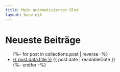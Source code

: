 ```yaml
---
title: Mein automatisierter Blog
layout: base.njk
---
```

# Neueste Beiträge

<ul class="post-list">
{%- for post in collections.post | reverse -%}
  <li>
    <a href="{{ post.url }}">{{ post.data.title }}</a>
    <span class="post-date">{{ post.date | readableDate }}</span>
  </li>
{%- endfor -%}
</ul>
